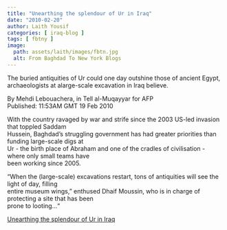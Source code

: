```yaml
---
title: "Unearthing the splendour of Ur in Iraq"
date: "2010-02-20"
author: Laith Yousif
categories: [ iraq-blog ]
tags: [ fbtny ]
image:
  path: assets/laith/images/fbtn.jpg
  alt: From Baghdad To New York Blogs
---
```


The buried antiquities of Ur could one day outshine those of ancient Egypt, archaeologists at alarge-scale excavation in Iraq believe.

By Mehdi Lebouachera, in Tell al-Muqayyar for AFP  
Published: 11:53AM GMT 19 Feb 2010

With the country ravaged by war and strife since the 2003 US-led invasion that toppled Saddam  
Hussein, Baghdad’s struggling government has had greater priorities than funding large-scale digs at  
Ur - the birth place of Abraham and one of the cradles of civilisation - where only small teams have  
been working since 2005.

“When the (large-scale) excavations restart, tons of antiquities will see the light of day, filling  
entire museum wings,” enthused Dhaif Moussin, who is in charge of protecting a site that has been  
prone to looting…“

  
[Unearthing the splendour of Ur in Iraq](https://www.telegraph.co.uk/expat/expatnews/7270478/Unearthing-the-splendour-of-Ur-in-Iraq.html)
